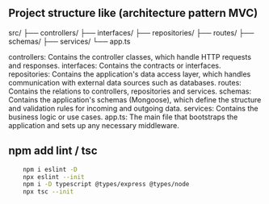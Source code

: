 



## Project structure like (architecture pattern MVC)
src/
├── controllers/
├── interfaces/
├── repositories/
├── routes/
├── schemas/
├── services/
└── app.ts

controllers: Contains the controller classes, which handle HTTP requests and responses.
interfaces: Contains the contracts or interfaces.
repositories: Contains the application's data access layer, which handles communication with external data sources such as databases.
routes: Contains the relations to controllers, repositories and services.
schemas: Contains the application's schemas (Mongoose), which define the structure and validation rules for incoming and outgoing data.
services: Contains the business logic or use cases.
app.ts: The main file that bootstraps the application and sets up any necessary middleware.


## npm add lint / tsc
```bash
    npm i eslint -D
    npx eslint --init
    npm i -D typescript @types/express @types/node
    npx tsc --init
```